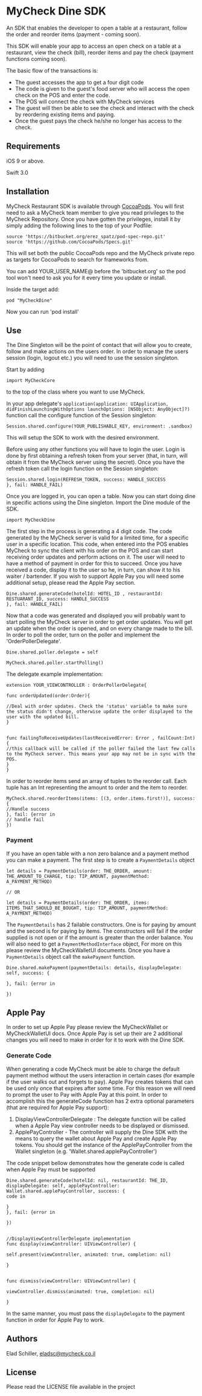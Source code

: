 # MyCheck Dine SDK

An SDK that enables the developer to open a table at a restaurant, follow the order and reorder items (payment - coming soon). 

This SDK will enable your app to access an open check on a table at a restaurant, view the check (bill), reorder items and pay the check (payment functions coming soon).

The basic flow of the transactions is:
-  The guest accesses the app to get a four digit code
- The code is given to the guest's food server who will access the open check on the POS and enter the code.
- The POS will connect the check with MyCheck services
- The guest will then be able to see the check and interact with the check by reordering existing items and paying.
- Once the guest pays the check he/she no longer has access to the check.


## Requirements

iOS 9 or above.

Swift 3.0

## Installation

MyCheck Restaurant SDK is available through [CocoaPods](http://cocoapods.org). You will first need to ask a MyCheck team member to give you read privileges to the MyCheck Repository. Once you have gotten the privileges, install it by simply adding the following lines to the top of your Podfile:

```
source 'https://bitbucket.org/erez_spatz/pod-spec-repo.git'
source 'https://github.com/CocoaPods/Specs.git'
```
This will set both the public CocoaPods repo and the MyCheck private repo as targets for CocoaPods to search for frameworks from.

You can add YOUR_USER_NAME@ before the 'bitbucket.org' so the pod tool won't need to ask you for it every time you update or install.

Inside the target add:

```
pod "MyCheckDine"
```
Now you can run 'pod install'

## Use
The Dine Singleton will be the point of contact that will allow you to create, follow and make actions on the users order. In order to manage the users session (login, logout etc.) you will need to use the session singleton.

Start by adding
```
import MyCheckCore
```


to the top of the class where you want to use MyCheck.

In your app delegate's `application(application: UIApplication, didFinishLaunchingWithOptions launchOptions: [NSObject: AnyObject]?)` function call the configure function of the Session singleton:

```
Session.shared.configure(YOUR_PUBLISHABLE_KEY, environment: .sandbox)
```
This will setup the SDK to work with the desired environment.

Before using any other functions you will have to login the user. Login is done by first obtaining a refresh token from your server (that, in turn, will obtain it from the MyCheck server using the secret). Once you have the refresh token call the login function on the Session singleton:


```
Session.shared.login(REFRESH_TOKEN, success: HANDLE_SUCCESS
}, fail: HANDLE_FAIL)

```
Once you are logged in, you can open a table. Now you can start doing  dine in specific actions using the Dine singleton. Import the Dine module of the SDK.
```
import MyCheckDine
```
The first step in the process is generating a 4 digit code. The code generated by the MyCheck server is valid for a limited time, for a specific user in a specific location. This code, when entered into the POS enables MyCheck to sync the client with his order on the POS and can start receiving order updates and perform actions on it. The user will need to have a method of payment in order for this to succeed. Once you have received a code, display it to the user so he, in turn, can show it to his waiter / bartender. If you wish to support Apple Pay you will need some additional setup, please read the Apple Pay section.

```
Dine.shared.generateCode(hotelId: HOTEL_ID , restaurantId: RESTUARANT_ID, success: HANDLE_SUCCESS
}, fail: HANDLE_FAIL)

```

Now that a code was generated and displayed you will probably want to start polling the MyCheck server in order to get order updates. You will get an update when the order is opened, and on every change made to the bill. In order to poll the order, turn on the poller and implement the 'OrderPollerDelegate'.

```
Dine.shared.poller.delegate = self

MyCheck.shared.poller.startPolling()

```

The delegate example implementation:

```
extension YOUR_VIEWCONTROLLER : OrderPollerDelegate{

func orderUpdated(order:Order){

//Deal with order updates. Check the 'status' variable to make sure the status didn't change, otherwise update the order displayed to the user with the updated bill.
}


func failingToReceiveUpdates(lastReceivedError: Error , failCount:Int){
//this callback will be called if the poller failed the last few calls to the MyCheck server. This means your app may not be in sync with the POS.
}
}
```


In order to reorder items send an array of tuples to the reorder call. Each tuple has an Int representing the amount to order and the item to reorder. 

```
MyCheck.shared.reorderItems(items: [(3, order.items.first!)], success: {
//Handle success
}, fail: {error in
// handle fail
})
```
### Payment
If you have an open table with a non zero balance and a payment method you can make a payment.
The first step is to create a `PaymentDetails` object

```
let details = PaymentDetails(order: THE_ORDER, amount: THE_AMOUNT_TO_CHARGE, tip: TIP_AMOUNT, paymentMethod: A_PAYMENT_METHOD)

// OR 

let details = PaymentDetails(order: THE_ORDER, items: ITEMS_THAT_SHOULD_BE_BOUGHT, tip: TIP_AMOUNT, paymentMethod: A_PAYMENT_METHOD)
```

The `PaymentDetails` has 2 failable constructors. One is for paying by amount and the second is for paying by items. The constructors will fail if the order supplied is not open or if the amount is greater than the order balance.
You will also need to get a `PaymentMethodInterface` object, For more on this please review the MyCheckWalletUI documents. 
Once you have a `PaymentDetails` object call the `makePayment` function.

```
Dine.shared.makePayment(paymentDetails: details, displayDelegate: self, success: {

}, fail: {error in

})
```

## Apple Pay

In order to set up Apple Pay please review the MyCheckWallet or MyCheckWalletUI docs. Once Apple Pay is set up their are 2 additional changes you will need to make in order for it to work with the Dine SDK.
### Generate Code
When generating a code MyCheck must be able to charge the default payment method without the users interaction in certain cases (for example if the user walks out and forgets to pay). Apple Pay creates tokens that can be used only once that expires after some time. For this reason we will need to prompt the user to Pay with Apple Pay at this point. 
In order to accomplish this the generateCode function has 2 extra optional parameters (that are required for Apple Pay support): 
1. DisplayViewControllerDelegate :  The delegate function will be called when a Apple Pay view controller needs to be displayed or dismissed.
2. ApplePayController -  The controller will supply the Dine SDK with the means to query the wallet about Apple Pay and create Apple Pay tokens. You should get the instance of the ApplePayController from the Wallet singleton (e.g. 'Wallet.shared.applePayController')

The code snippet bellow demonstrates how the generate code is called when Apple Pay must be supported

```
Dine.shared.generateCode(hotelId: nil, restaurantId: THE_ID, displayDelegate: self, applePayController: Wallet.shared.applePayController, success: {
code in

}
}, fail: {error in

})


//DisplayViewControllerDelegate implementation
func display(viewController: UIViewController) {

self.present(viewController, animated: true, completion: nil)

}


func dismiss(viewController: UIViewController) {

viewController.dismiss(animated: true, completion: nil)

}
``` 
In the same manner, you must pass the `displayDelegate` to the payment function in order for Apple Pay to work.

## Authors

Elad Schiller, eladsc@mycheck.co.il
## License

Please read the LICENSE file available in the project
